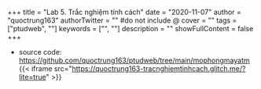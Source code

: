 +++
title = "Lab 5. Trắc nghiệm tính cách"
date = "2020-11-07"
author = "quoctrung163"
authorTwitter = "" #do not include @
cover = ""
tags = ["ptudweb", ""]
keywords = ["", ""]
description = ""
showFullContent = false
+++

- source code: https://github.com/quoctrung163/ptudweb/tree/main/mophongmayatm
{{< iframe src="https://quoctrung163-tracnghiemtinhcach.glitch.me/?lite=true" >}}